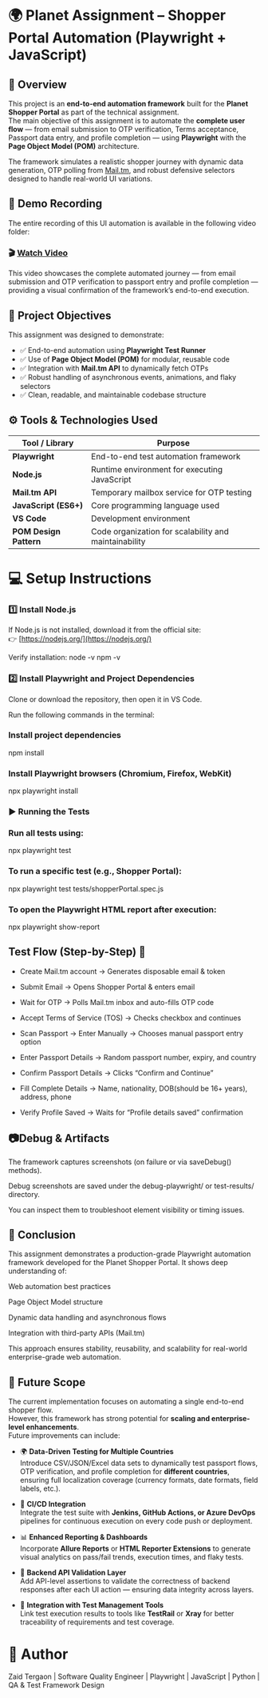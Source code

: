 # 🌍 Planet Assignment – Shopper Portal Automation (Playwright + JavaScript)

## 📘 Overview

This project is an **end-to-end automation framework** built for the **Planet Shopper Portal** as part of the technical assignment.  
The main objective of this assignment is to automate the **complete user flow** — from email submission to OTP verification, Terms acceptance, Passport data entry, and profile completion — using **Playwright** with the **Page Object Model (POM)** architecture.

The framework simulates a realistic shopper journey with dynamic data generation, OTP polling from [Mail.tm](https://mail.tm), and robust defensive selectors designed to handle real-world UI variations.

## 🎥 Demo Recording

The entire recording of this UI automation is available in the following video folder:

### 🎬 [Watch Video](https://drive.google.com/file/d/16UMQblTDYR6NZTl9iRk14Jd9hSyA-tIf/view?usp=drive_link)

This video showcases the complete automated journey — from email submission and OTP verification to passport entry and profile completion — providing a visual confirmation of the framework’s end-to-end execution.

## 🧩 Project Objectives

This assignment was designed to demonstrate:

- ✅ End-to-end automation using **Playwright Test Runner**  
- ✅ Use of **Page Object Model (POM)** for modular, reusable code  
- ✅ Integration with **Mail.tm API** to dynamically fetch OTPs  
- ✅ Robust handling of asynchronous events, animations, and flaky selectors  
- ✅ Clean, readable, and maintainable codebase structure  



## ⚙️ Tools & Technologies Used

| Tool / Library | Purpose |
|------------------------|-------------------------------------------------------|
| **Playwright**         | End-to-end test automation framework                  |
| **Node.js**            | Runtime environment for executing JavaScript          |
| **Mail.tm API**        | Temporary mailbox service for OTP testing             |
| **JavaScript (ES6+)**  | Core programming language used                        |
| **VS Code**            | Development environment                               |
| **POM Design Pattern** | Code organization for scalability and maintainability |



# 💻 Setup Instructions

### 1️⃣ Install Node.js

If Node.js is not installed, download it from the official site:  
👉 [https://nodejs.org/](https://nodejs.org/)

Verify installation:
node -v
npm -v



###  2️⃣ Install Playwright and Project Dependencies

Clone or download the repository, then open it in VS Code.

Run the following commands in the terminal:

### Install project dependencies
  npm install

### Install Playwright browsers (Chromium, Firefox, WebKit)
  npx playwright install


### ▶️ Running the Tests

### Run all tests using:

 npx playwright test


### To run a specific test (e.g., Shopper Portal):

 npx playwright test tests/shopperPortal.spec.js


### To open the Playwright HTML report after execution:

npx playwright show-report




## Test Flow (Step-by-Step) 🧠 

- Create Mail.tm account → Generates disposable email & token

- Submit Email → Opens Shopper Portal & enters email

- Wait for OTP → Polls Mail.tm inbox and auto-fills OTP code

- Accept Terms of Service (TOS) → Checks checkbox and continues

- Scan Passport → Enter Manually → Chooses manual passport entry option

- Enter Passport Details → Random passport number, expiry, and country

- Confirm Passport Details → Clicks “Confirm and Continue”

- Fill Complete Details → Name, nationality, DOB(should be 16+ years), address, phone

- Verify Profile Saved → Waits for “Profile details saved” confirmation





## 📷Debug & Artifacts

The framework captures screenshots (on failure or via saveDebug() methods).

Debug screenshots are saved under the debug-playwright/ or test-results/ directory.

You can inspect them to troubleshoot element visibility or timing issues.




## 🏁 Conclusion

This assignment demonstrates a production-grade Playwright automation framework developed for the Planet Shopper Portal.
It shows deep understanding of:

Web automation best practices

Page Object Model structure

Dynamic data handling and asynchronous flows

Integration with third-party APIs (Mail.tm)

This approach ensures stability, reusability, and scalability for real-world enterprise-grade web automation.

## 🚀 Future Scope

The current implementation focuses on automating a single end-to-end shopper flow.  
However, this framework has strong potential for **scaling and enterprise-level enhancements**.  
Future improvements can include:

- 🌍 **Data-Driven Testing for Multiple Countries**  
  Introduce CSV/JSON/Excel data sets to dynamically test passport flows, OTP verification, and profile completion for **different countries**, ensuring full localization coverage (currency formats, date formats, field labels, etc.).

- 🧩 **CI/CD Integration**  
  Integrate the test suite with **Jenkins, GitHub Actions, or Azure DevOps** pipelines for continuous execution on every code push or deployment.

- 📊 **Enhanced Reporting & Dashboards**  
  Incorporate **Allure Reports** or **HTML Reporter Extensions** to generate visual analytics on pass/fail trends, execution times, and flaky tests.

- 🧾 **Backend API Validation Layer**  
  Add API-level assertions to validate the correctness of backend responses after each UI action — ensuring data integrity across layers.

- 🧪 **Integration with Test Management Tools**  
  Link test execution results to tools like **TestRail** or **Xray** for better traceability of requirements and test coverage.




# 👤 Author

Zaid Tergaon | 
Software Quality Engineer | Playwright | JavaScript | Python | QA & Test Framework Design
